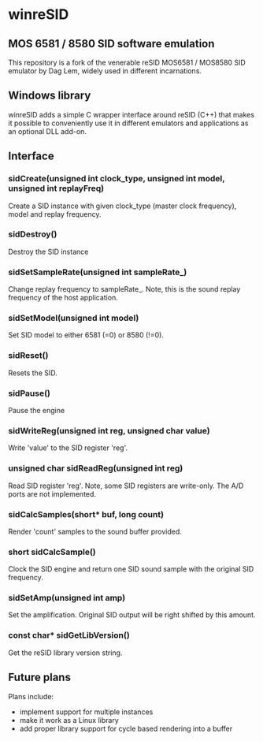 # winreSID

## MOS 6581 / 8580 SID software emulation

This repository is a fork of the venerable reSID MOS6581 / MOS8580 
SID emulator by Dag Lem, widely used in different incarnations.

## Windows library

winreSID adds a simple C wrapper interface around reSID (C++) that
makes it possible to conveniently use it in different emulators and
applications as an optional DLL add-on.

## Interface

### sidCreate(unsigned int clock_type, unsigned int model, unsigned int replayFreq)

Create a SID  instance with given clock_type (master clock frequency), model and 
replay frequency.

### sidDestroy()

Destroy the SID instance

### sidSetSampleRate(unsigned int sampleRate_)

Change replay frequency to sampleRate_. Note, this is the sound replay frequency of 
the host application.

### sidSetModel(unsigned int model)

Set SID model to either 6581 (=0) or 8580 (!=0).

### sidReset()

Resets the SID.
### sidPause()

Pause the engine

### sidWriteReg(unsigned int reg, unsigned char value)

Write 'value' to the SID register 'reg'.

### unsigned char sidReadReg(unsigned int reg)

Read SID register 'reg'. Note, some SID registers are write-only.
The A/D ports are not implemented.

### sidCalcSamples(short* buf, long count)

Render 'count' samples to the sound buffer provided.

### short sidCalcSample()

Clock the SID engine and return one SID sound sample with the original SID frequency.

### sidSetAmp(unsigned int amp)

Set the amplification. Original SID output will be right shifted by this amount.

### const char* sidGetLibVersion()

Get the reSID library version string.

## Future plans

Plans include:
- implement support for multiple instances
- make it work as a Linux library
- add proper library support for cycle based rendering into a buffer

